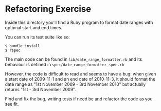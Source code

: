 #  Refactoring Exercise

Inside this directory you'll find a Ruby program to format date ranges with
optional start and end times.

You can run its test suite like so:

    $ bundle install
    $ rspec

The main code can be found in `lib/date_range_formatter.rb` and its behaviour is
defined in `spec/date_range_formatter_spec.rb`

However, the code is difficult to read and seems to have a bug: when given a
start date of 2009-11-1 and an end date of 2010-11-3, it should format the
date range as "1st November 2009 - 3rd November 2010" but actually returns
"1st - 3rd November 2009".

Find and fix the bug, writing tests if need be and refactor the code as you
see fit.
